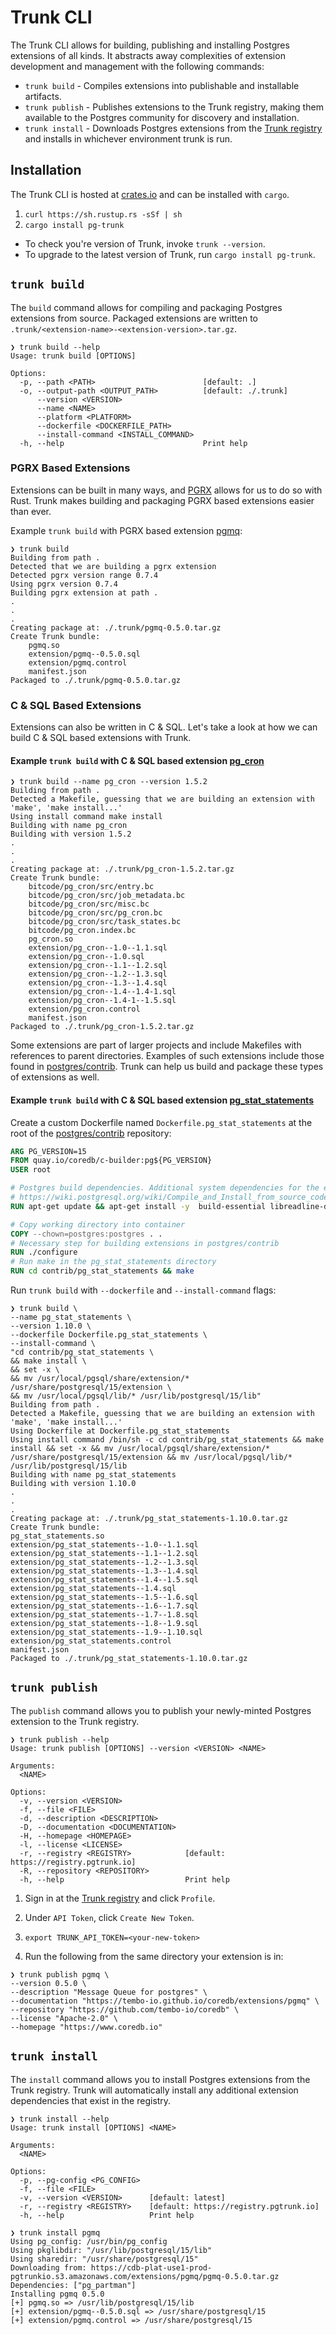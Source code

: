 # Trunk CLI

The Trunk CLI allows for building, publishing and installing Postgres extensions of all kinds. It abstracts away
complexities of extension development and management with the following commands:

- `trunk build` - Compiles extensions into publishable and installable artifacts.
- `trunk publish` - Publishes extensions to the Trunk registry, making them available to the Postgres community for discovery and
installation.
- `trunk install` - Downloads Postgres extensions from the [Trunk registry](https://pgtrunk.io/) and installs in whichever environment trunk is
run.

## Installation
The Trunk CLI is hosted at [crates.io](https://crates.io/crates/pg-trunk) and can be installed with `cargo`.

1. `curl https://sh.rustup.rs -sSf | sh`
2. `cargo install pg-trunk`

- To check you're version of Trunk, invoke `trunk --version`.
- To upgrade to the latest version of Trunk, run `cargo install pg-trunk`.

## `trunk build`
The `build` command allows for compiling and packaging Postgres extensions from source. Packaged extensions are written to
`.trunk/<extension-name>-<extension-version>.tar.gz`.

```shell
❯ trunk build --help
Usage: trunk build [OPTIONS]

Options:
  -p, --path <PATH>                        [default: .]
  -o, --output-path <OUTPUT_PATH>          [default: ./.trunk]
      --version <VERSION>
      --name <NAME>
      --platform <PLATFORM>
      --dockerfile <DOCKERFILE_PATH>
      --install-command <INSTALL_COMMAND>
  -h, --help                               Print help
```

### PGRX Based Extensions
Extensions can be built in many ways, and [PGRX](https://github.com/tcdi/pgrx) allows for us to do so with Rust.
Trunk makes building and packaging PGRX based extensions easier than ever.

Example `trunk build` with PGRX based extension
[pgmq](https://github.com/tembo-io/coredb/tree/main/pgmq/extension):
```shell
❯ trunk build
Building from path .
Detected that we are building a pgrx extension
Detected pgrx version range 0.7.4
Using pgrx version 0.7.4
Building pgrx extension at path .
.
.
.
Creating package at: ./.trunk/pgmq-0.5.0.tar.gz
Create Trunk bundle:
	pgmq.so
	extension/pgmq--0.5.0.sql
	extension/pgmq.control
	manifest.json
Packaged to ./.trunk/pgmq-0.5.0.tar.gz
```

### C & SQL Based Extensions

Extensions can also be written in C & SQL. Let's take a look at how we can build C & SQL based extensions with Trunk.

#### Example `trunk build` with C & SQL based extension [pg_cron](https://github.com/citusdata/pg_cron)
```shell
❯ trunk build --name pg_cron --version 1.5.2
Building from path .
Detected a Makefile, guessing that we are building an extension with 'make', 'make install...'
Using install command make install
Building with name pg_cron
Building with version 1.5.2
.
.
.
Creating package at: ./.trunk/pg_cron-1.5.2.tar.gz
Create Trunk bundle:
	bitcode/pg_cron/src/entry.bc
	bitcode/pg_cron/src/job_metadata.bc
	bitcode/pg_cron/src/misc.bc
	bitcode/pg_cron/src/pg_cron.bc
	bitcode/pg_cron/src/task_states.bc
	bitcode/pg_cron.index.bc
	pg_cron.so
	extension/pg_cron--1.0--1.1.sql
	extension/pg_cron--1.0.sql
	extension/pg_cron--1.1--1.2.sql
	extension/pg_cron--1.2--1.3.sql
	extension/pg_cron--1.3--1.4.sql
	extension/pg_cron--1.4--1.4-1.sql
	extension/pg_cron--1.4-1--1.5.sql
	extension/pg_cron.control
	manifest.json
Packaged to ./.trunk/pg_cron-1.5.2.tar.gz
```

Some extensions are part of larger projects and include Makefiles with references to parent directories.
Examples of such extensions include those found in [postgres/contrib](https://github.com/postgres/postgres/tree/master/contrib).
Trunk can help us build and package these types of extensions as well.

#### Example `trunk build` with C & SQL based extension [pg_stat_statements](https://github.com/postgres/postgres/tree/master/contrib/pg_stat_statements)

Create a custom Dockerfile named `Dockerfile.pg_stat_statements` at the root of the [postgres/contrib](https://github.com/postgres/postgres/tree/master/contrib)
repository:
```dockerfile
ARG PG_VERSION=15
FROM quay.io/coredb/c-builder:pg${PG_VERSION}
USER root

# Postgres build dependencies. Additional system dependencies for the extension can be added here.
# https://wiki.postgresql.org/wiki/Compile_and_Install_from_source_code
RUN apt-get update && apt-get install -y  build-essential libreadline-dev zlib1g-dev flex bison libxml2-dev libxslt-dev libssl-dev libxml2-utils xsltproc ccache

# Copy working directory into container
COPY --chown=postgres:postgres . .
# Necessary step for building extensions in postgres/contrib
RUN ./configure
# Run make in the pg_stat_statements directory
RUN cd contrib/pg_stat_statements && make
```

Run `trunk build` with `--dockerfile` and `--install-command` flags:

```shell
❯ trunk build \
--name pg_stat_statements \
--version 1.10.0 \
--dockerfile Dockerfile.pg_stat_statements \
--install-command \
"cd contrib/pg_stat_statements \
&& make install \
&& set -x \
&& mv /usr/local/pgsql/share/extension/* /usr/share/postgresql/15/extension \
&& mv /usr/local/pgsql/lib/* /usr/lib/postgresql/15/lib"
Building from path .
Detected a Makefile, guessing that we are building an extension with 'make', 'make install...'
Using Dockerfile at Dockerfile.pg_stat_statements
Using install command /bin/sh -c cd contrib/pg_stat_statements && make install && set -x && mv /usr/local/pgsql/share/extension/* /usr/share/postgresql/15/extension && mv /usr/local/pgsql/lib/* /usr/lib/postgresql/15/lib
Building with name pg_stat_statements
Building with version 1.10.0
.
.
.
Creating package at: ./.trunk/pg_stat_statements-1.10.0.tar.gz
Create Trunk bundle:
pg_stat_statements.so
extension/pg_stat_statements--1.0--1.1.sql
extension/pg_stat_statements--1.1--1.2.sql
extension/pg_stat_statements--1.2--1.3.sql
extension/pg_stat_statements--1.3--1.4.sql
extension/pg_stat_statements--1.4--1.5.sql
extension/pg_stat_statements--1.4.sql
extension/pg_stat_statements--1.5--1.6.sql
extension/pg_stat_statements--1.6--1.7.sql
extension/pg_stat_statements--1.7--1.8.sql
extension/pg_stat_statements--1.8--1.9.sql
extension/pg_stat_statements--1.9--1.10.sql
extension/pg_stat_statements.control
manifest.json
Packaged to ./.trunk/pg_stat_statements-1.10.0.tar.gz
```

## `trunk publish`

The `publish` command allows you to publish your newly-minted Postgres extension to the Trunk registry.
```shell
❯ trunk publish --help
Usage: trunk publish [OPTIONS] --version <VERSION> <NAME>

Arguments:
  <NAME>

Options:
  -v, --version <VERSION>
  -f, --file <FILE>
  -d, --description <DESCRIPTION>
  -D, --documentation <DOCUMENTATION>
  -H, --homepage <HOMEPAGE>
  -l, --license <LICENSE>
  -r, --registry <REGISTRY>            [default: https://registry.pgtrunk.io]
  -R, --repository <REPOSITORY>
  -h, --help                           Print help
```

1. Sign in at the [Trunk registry](https://pgtrunk.io) and click `Profile`.

2. Under `API Token`, click `Create New Token`.

3. `export TRUNK_API_TOKEN=<your-new-token>`

4. Run the following from the same directory your extension is in:
```shell
❯ trunk publish pgmq \
--version 0.5.0 \
--description "Message Queue for postgres" \
--documentation "https://tembo-io.github.io/coredb/extensions/pgmq" \
--repository "https://github.com/tembo-io/coredb" \
--license "Apache-2.0" \
--homepage "https://www.coredb.io"
```

## `trunk install`

The `install` command allows you to install Postgres extensions from the Trunk registry. Trunk will automatically install any
additional extension dependencies that exist in the registry.

```shell
❯ trunk install --help
Usage: trunk install [OPTIONS] <NAME>

Arguments:
  <NAME>

Options:
  -p, --pg-config <PG_CONFIG>
  -f, --file <FILE>
  -v, --version <VERSION>      [default: latest]
  -r, --registry <REGISTRY>    [default: https://registry.pgtrunk.io]
  -h, --help                   Print help
```

```shell
❯ trunk install pgmq
Using pg_config: /usr/bin/pg_config
Using pkglibdir: "/usr/lib/postgresql/15/lib"
Using sharedir: "/usr/share/postgresql/15"
Downloading from: https://cdb-plat-use1-prod-pgtrunkio.s3.amazonaws.com/extensions/pgmq/pgmq-0.5.0.tar.gz
Dependencies: ["pg_partman"]
Installing pgmq 0.5.0
[+] pgmq.so => /usr/lib/postgresql/15/lib
[+] extension/pgmq--0.5.0.sql => /usr/share/postgresql/15
[+] extension/pgmq.control => /usr/share/postgresql/15
```
